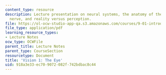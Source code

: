 ```yaml
---
content_type: resource
description: Lecture presentation on neural systems, the anatomy of the eye, the optic
  nerve, and reality versus perception.
file: https://ol-ocw-studio-app-qa.s3.amazonaws.com/courses/9-01-introduction-to-neuroscience-fall-2007/918a3e33ec709072082f742bdbac8c44_09_vision1.pdf
file_type: application/pdf
learning_resource_types:
- Lecture Notes
ocw_type: OCWFile
parent_title: Lecture Notes
parent_type: CourseSection
resourcetype: Document
title: 'Vision 1: The Eye'
uid: 918a3e33-ec70-9072-082f-742bdbac8c44
---
```

